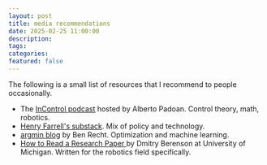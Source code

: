 ```yaml
---
layout: post
title: media recommendations
date: 2025-02-25 11:00:00
description: 
tags: 
categories: 
featured: false
---
```


The following is a small list of resources that I recommend to people occasionally. 
- The <a href="https://www.incontrolpodcast.com/"> InControl podcast</a> hosted by Alberto Padoan. Control theory, math, robotics.
- <a href="https://substack.com/@henryfarrell"> Henry Farrell's substack</a>. Mix of policy and technology. 
- <a href="https://www.argmin.net/"> argmin blog</a> by Ben Recht. Optimization and machine learning. 
- <a href="https://docs.google.com/document/d/e/2PACX-1vQTvxZkYPbOq3VYKCfAy8hKs4wjwLOF6z_7LT5vDkDSgVmcOto15-yzmOVOi8uAaGVkWoPCg2FNHD-v/pub"> How to Read a Research Paper </a>  by Dmitry Berenson at University of Michigan. Written for the robotics field specifically. 
